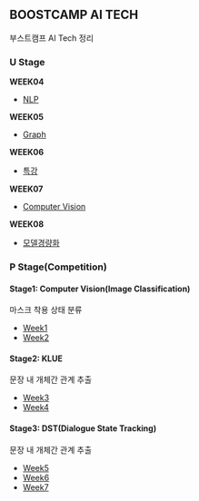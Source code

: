 ## BOOSTCAMP AI TECH
부스트캠프 AI Tech 정리

### U Stage
**WEEK04**
- [NLP](https://github.com/ceanna93/BOOSTCAMP/tree/main/WEEK04)

**WEEK05**
- [Graph](https://github.com/ceanna93/BOOSTCAMP/tree/main/WEEK05)

**WEEK06**
- [특강](https://github.com/ceanna93/BOOSTCAMP/tree/main/WEEK06)

**WEEK07**
- [Computer Vision](https://github.com/ceanna93/BOOSTCAMP/tree/main/WEEK07)

**WEEK08**
- [모델경량화](https://github.com/ceanna93/BOOSTCAMP/tree/main/WEEK08)

### P Stage(Competition)
#### Stage1: Computer Vision(Image Classification)
마스크 착용 상태 분류
- [Week1](https://github.com/ceanna93/BOOSTCAMP/tree/main/P%20Stage/Week1)
- [Week2](https://github.com/ceanna93/BOOSTCAMP/tree/main/P%20Stage/Week2)
#### Stage2: KLUE
문장 내 개체간 관계 추출
- [Week3](https://github.com/ceanna93/BOOSTCAMP/tree/main/P%20Stage/Week3)
- [Week4](https://github.com/ceanna93/BOOSTCAMP/tree/main/P%20Stage/Week4)
#### Stage3: DST(Dialogue State Tracking)
문장 내 개체간 관계 추출
- [Week5](https://github.com/ceanna93/BOOSTCAMP/tree/main/P%20Stage/Week5)
- [Week6](https://github.com/ceanna93/BOOSTCAMP/tree/main/P%20Stage/Week6)
- [Week7](https://github.com/ceanna93/BOOSTCAMP/tree/main/P%20Stage/Week7)


